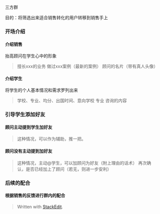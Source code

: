 三方群

目的：将筛选出来适合销售转化的用户转移到销售手上

### 开场介绍
#### 介绍销售
抬高顾问在学生心中的形象
>擅长xxx的业务
>做过xxx案例（最新的案例）
>顾问的名片（带有真人头像）

#### 介绍学生
将学生的个人基本情况和需求罗列出来
>学校、专业、均分、出国时间、意向学校 专业
>咨询的内容

### 引导学生添加好友
#### 顾问主动提到学生加好友
>这种情况，可以作为辅助，推一把。
#### 顾问没有主动提到加好友
>这种情况，主动@学生，可以加顾问为好友（附上理由的话术）
>再次确认，是否已经加上了顾问（若无，则进一步安利）
 
### 后续的配合
#### 根据销售的反馈进行群内的配合
>
>





> Written with [StackEdit](https://stackedit.io/).
<!--stackedit_data:
eyJoaXN0b3J5IjpbMTc2Nzk4ODA5Myw3MzA5OTgxMTZdfQ==
-->